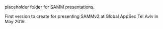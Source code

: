 placeholder folder for SAMM presentations. 

First version to create for presenting SAMMv2 at Global AppSec Tel Aviv in May 2019.
